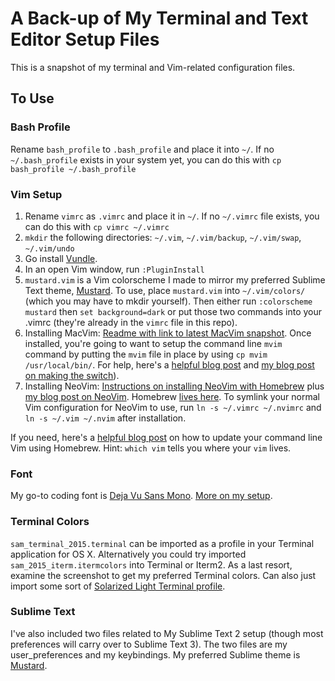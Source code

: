 # A Back-up of My Terminal and Text Editor Setup Files

This is a snapshot of my terminal and Vim-related configuration files. 

## To Use

### Bash Profile
Rename `bash_profile` to `.bash_profile` and place it into `~/`. If no `~/.bash_profile` exists in your system yet, you can do this with `cp bash_profile ~/.bash_profile`


### Vim Setup
1. Rename `vimrc` as `.vimrc` and place it in `~/`. If no `~/.vimrc` file exists, you can do this with `cp vimrc ~/.vimrc`
2. `mkdir` the following directories: `~/.vim`, `~/.vim/backup`, `~/.vim/swap`, `~/.vim/undo`
3. Go install [Vundle](https://github.com/VundleVim/Vundle.vim).
4. In an open Vim window, run `:PluginInstall`
5. `mustard.vim` is a Vim colorscheme I made to mirror my preferred Sublime Text theme, [Mustard](http://colorsublime.com/theme/Mustard). To use, place `mustard.vim` into `~/.vim/colors/` (which you may have to mkdir yourself). Then either run `:colorscheme mustard` then `set background=dark` or put those two commands into your .vimrc (they're already in the `vimrc` file in this repo).
6. Installing MacVim: [Readme with link to latest MacVim snapshot](https://github.com/macvim-dev/macvim/releases/). Once installed, you're going to want to setup the command line `mvim` command by putting the `mvim` file in place by using `cp mvim /usr/local/bin/`. For help, here's a [helpful blog post](http://michaellee.co/launch-macvim-from-terminal/) and [my blog post on making the switch](http://sts10.github.io/blog/2015/08/07/from-terminal-vim-to-mac-vim/)). 
7. Installing NeoVim: [Instructions on installing NeoVim with Homebrew](https://github.com/neovim/homebrew-neovim/blob/master/README.md) plus [my blog post on NeoVim](http://sts10.github.io/blog/2015/08/11/neovim-an-open-source-project/). Homebrew [lives here](http://brew.sh/). To symlink your normal Vim configuration for NeoVim to use, run `ln -s ~/.vimrc ~/.nvimrc` and `ln -s ~/.vim ~/.nvim` after installation.

If you need, here's a [helpful blog post](http://www.prioritized.net/blog/upgrading-vim-on-os-x/) on how to update your command line Vim using Homebrew. Hint: `which vim` tells you where your `vim` lives.

### Font

My go-to coding font is [Deja Vu Sans Mono](http://dejavu-fonts.org/wiki/Download). [More on my setup](http://sts10.github.io/blog/2014/02/14/my-current-coding-setup/).

### Terminal Colors

`sam_terminal_2015.terminal` can be imported as a profile in your Terminal application for OS X. Alternatively you could try imported `sam_2015_iterm.itermcolors` into Terminal or Iterm2. As a last resort, examine the screenshot to get my preferred Terminal colors. Can also just import some sort of [Solarized Light Terminal profile](https://github.com/tomislav/osx-terminal.app-colors-solarized). 

### Sublime Text

I've also included two files related to My Sublime Text 2 setup (though most preferences will carry over to Sublime Text 3). The two files are my user_preferences and my keybindings. My preferred Sublime theme is [Mustard](http://colorsublime.com/theme/Mustard).
